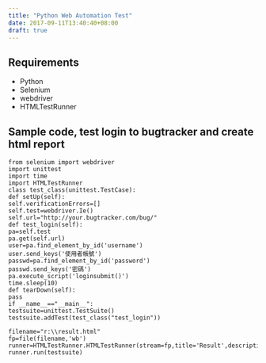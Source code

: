```yaml
---
title: "Python Web Automation Test"
date: 2017-09-11T13:40:40+08:00
draft: true
---
```


## Requirements
- Python
- Selenium
- webdriver
- HTMLTestRunner

## Sample code, test login to bugtracker and create html report
```
from selenium import webdriver
import unittest
import time
import HTMLTestRunner
class test_class(unittest.TestCase):
def setUp(self):
self.verificationErrors=[]
self.test=webdriver.Ie()
self.url="http://your.bugtracker.com/bug/"
def test_login(self):
pa=self.test
pa.get(self.url)
user=pa.find_element_by_id('username')
user.send_keys('使用者帳號')
passwd=pa.find_element_by_id('password')
passwd.send_keys('密碼')
pa.execute_script('loginsubmit()')
time.sleep(10)
def tearDown(self):
pass
if __name__=="__main__":
testsuite=unittest.TestSuite()
testsuite.addTest(test_class("test_login"))

filename="r:\\result.html"
fp=file(filename,'wb')
runner=HTMLTestRunner.HTMLTestRunner(stream=fp,title='Result',description='Test_Report')
runner.run(testsuite)
```